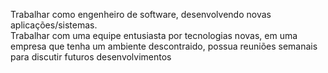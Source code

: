 Trabalhar como engenheiro de software, desenvolvendo novas aplicações/sistemas.\
Trabalhar com uma equipe entusiasta por tecnologias novas, em uma empresa que tenha um ambiente descontraido, possua reuniões semanais para discutir futuros desenvolvimentos
